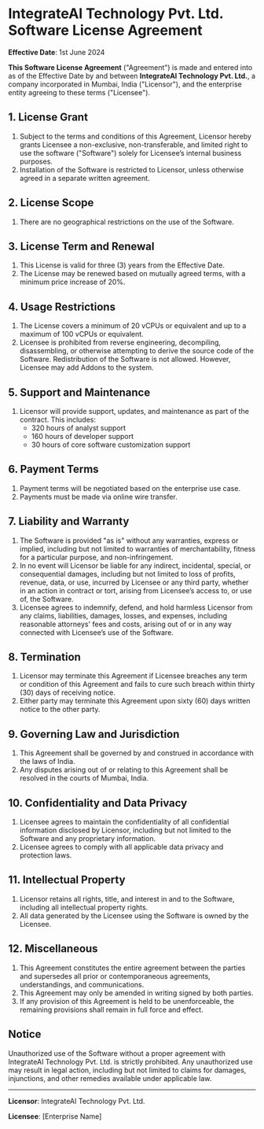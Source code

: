 # IntegrateAI Technology Pvt. Ltd. Software License Agreement

**Effective Date**: 1st June 2024

**This Software License Agreement** ("Agreement") is made and entered into as of the Effective Date by and between **IntegrateAI Technology Pvt. Ltd.**, a company incorporated in Mumbai, India ("Licensor"), and the enterprise entity agreeing to these terms ("Licensee").

## 1. License Grant
1. Subject to the terms and conditions of this Agreement, Licensor hereby grants Licensee a non-exclusive, non-transferable, and limited right to use the software ("Software") solely for Licensee’s internal business purposes.
2. Installation of the Software is restricted to Licensor, unless otherwise agreed in a separate written agreement.

## 2. License Scope
1. There are no geographical restrictions on the use of the Software.

## 3. License Term and Renewal
1. This License is valid for three (3) years from the Effective Date.
2. The License may be renewed based on mutually agreed terms, with a minimum price increase of 20%.

## 4. Usage Restrictions
1. The License covers a minimum of 20 vCPUs or equivalent and up to a maximum of 100 vCPUs or equivalent.
2. Licensee is prohibited from reverse engineering, decompiling, disassembling, or otherwise attempting to derive the source code of the Software. Redistribution of the Software is not allowed. However, Licensee may add Addons to the system.

## 5. Support and Maintenance
1. Licensor will provide support, updates, and maintenance as part of the contract. This includes:
    - 320 hours of analyst support
    - 160 hours of developer support
    - 30 hours of core software customization support

## 6. Payment Terms
1. Payment terms will be negotiated based on the enterprise use case.
2. Payments must be made via online wire transfer.

## 7. Liability and Warranty
1. The Software is provided "as is" without any warranties, express or implied, including but not limited to warranties of merchantability, fitness for a particular purpose, and non-infringement.
2. In no event will Licensor be liable for any indirect, incidental, special, or consequential damages, including but not limited to loss of profits, revenue, data, or use, incurred by Licensee or any third party, whether in an action in contract or tort, arising from Licensee’s access to, or use of, the Software.
3. Licensee agrees to indemnify, defend, and hold harmless Licensor from any claims, liabilities, damages, losses, and expenses, including reasonable attorneys' fees and costs, arising out of or in any way connected with Licensee’s use of the Software.

## 8. Termination
1. Licensor may terminate this Agreement if Licensee breaches any term or condition of this Agreement and fails to cure such breach within thirty (30) days of receiving notice.
2. Either party may terminate this Agreement upon sixty (60) days written notice to the other party.

## 9. Governing Law and Jurisdiction
1. This Agreement shall be governed by and construed in accordance with the laws of India.
2. Any disputes arising out of or relating to this Agreement shall be resolved in the courts of Mumbai, India.

## 10. Confidentiality and Data Privacy
1. Licensee agrees to maintain the confidentiality of all confidential information disclosed by Licensor, including but not limited to the Software and any proprietary information.
2. Licensee agrees to comply with all applicable data privacy and protection laws.

## 11. Intellectual Property
1. Licensor retains all rights, title, and interest in and to the Software, including all intellectual property rights.
2. All data generated by the Licensee using the Software is owned by the Licensee.

## 12. Miscellaneous
1. This Agreement constitutes the entire agreement between the parties and supersedes all prior or contemporaneous agreements, understandings, and communications.
2. This Agreement may only be amended in writing signed by both parties.
3. If any provision of this Agreement is held to be unenforceable, the remaining provisions shall remain in full force and effect.

## Notice
Unauthorized use of the Software without a proper agreement with IntegrateAI Technology Pvt. Ltd. is strictly prohibited. Any unauthorized use may result in legal action, including but not limited to claims for damages, injunctions, and other remedies available under applicable law.

---

**Licensor**: IntegrateAI Technology Pvt. Ltd.

**Licensee**: [Enterprise Name]
